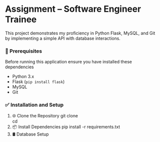 # Assignment – Software Engineer Trainee
This project demonstrates my proficiency in Python Flask, MySQL, and Git by implementing a simple API with database interactions.
### 🚀 Prerequisites
Before running this application ensure you have installed these dependencies
- Python 3.x
- Flask (`pip install flask`)
- MySQL
- Git
### ✅ Installation and Setup
1. 🌐 Clone the Repository
  git clone <repository-url>  
  cd <repository-name>
2. 📦 Install Dependencies
   pip install -r requirements.txt
3. 🛢️ Database Setup

     

